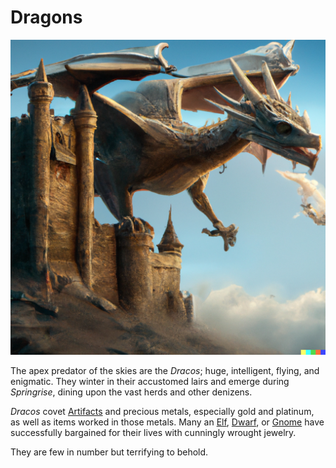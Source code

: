 # Dragons

![Dragon Conquering Castle](images/dragon-conquering-castle.png)

The apex predator of the skies are the *Dracos*; huge, intelligent, flying, and enigmatic. They winter in their accustomed lairs and emerge during *Springrise*, dining upon the vast herds and other denizens.

*Dracos* covet [Artifacts](artifacts.md) and precious metals, especially gold and platinum, as well as items worked in those metals. Many an [Elf](elves.md), [Dwarf](dwarves.md), or [Gnome](gnomes.md) have successfully bargained for their lives with cunningly wrought jewelry.

They are few in number but terrifying to behold.
